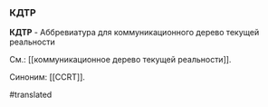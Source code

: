 ### КДТР

**КДТР** - Аббревиатура для коммуникационного дерево текущей реальности

См.: [[коммуникационное дерево текущей реальности]].

Синоним: [[CCRT]].

#translated